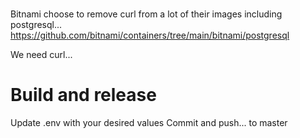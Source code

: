 # 

Bitnami choose to remove curl from a lot of their images including postgresql... https://github.com/bitnami/containers/tree/main/bitnami/postgresql

We need curl...

# Build and release

Update .env with your desired values
Commit and push... to master
